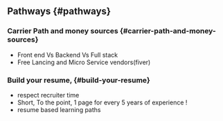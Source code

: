 ## Pathways {#pathways}

### Carrier Path and money sources {#carrier-path-and-money-sources}

*   Front end Vs Backend Vs Full stack
*   Free Lancing and Micro Service vendors(fiver)

### Build your resume, {#build-your-resume}

*   respect recruiter time
*   Short, To the point, 1 page for every 5 years of experience !
*   resume based learning paths